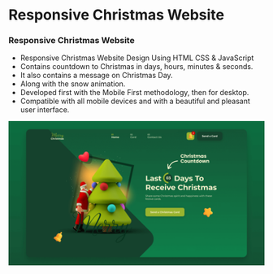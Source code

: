 # Responsive Christmas Website

### Responsive Christmas Website

-  Responsive Christmas Website Design Using HTML CSS & JavaScript
-  Contains countdown to Christmas in days, hours, minutes & seconds.
-  It also contains a message on Christmas Day.
-  Along with the snow animation.
-  Developed first with the Mobile First methodology, then for desktop.
-  Compatible with all mobile devices and with a beautiful and pleasant user interface.

![preview img](/preview.png)
